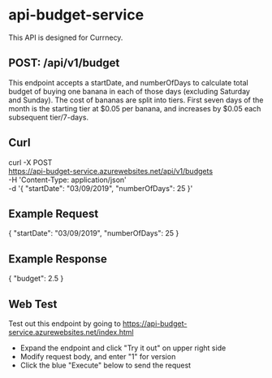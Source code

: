 # api-budget-service
This API is designed for Currnecy.

## POST: /api/v1/budget

This endpoint accepts a startDate, and numberOfDays to calculate total budget
of buying one banana in each of those days (excluding Saturday and Sunday). The cost 
of bananas are split into tiers. First seven days of the month is the starting tier at $0.05 per banana, and increases by $0.05 each subsequent tier/7-days.

## Curl
curl -X POST \
  https://api-budget-service.azurewebsites.net/api/v1/budgets \
  -H 'Content-Type: application/json' \
  -d '{
    "startDate": "03/09/2019",
    "numberOfDays": 25
}'

## Example Request
{
    "startDate": "03/09/2019",
    "numberOfDays": 25
}

## Example Response
{
    "budget": 2.5
}

## Web Test
Test out this endpoint by going to https://api-budget-service.azurewebsites.net/index.html

- Expand the endpoint and click "Try it out" on upper right side
- Modify request body, and enter "1" for version
- Click the blue "Execute" below to send the request
